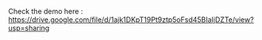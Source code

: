 Check the demo here :
https://drive.google.com/file/d/1ajk1DKpT19Pt9ztp5oFsd45BIaIjDZTe/view?usp=sharing
